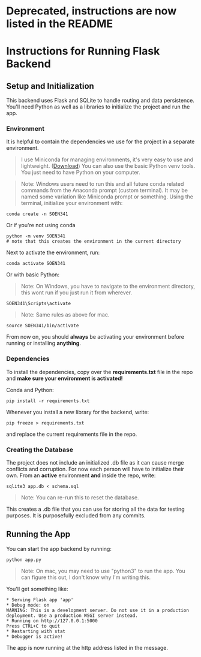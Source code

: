 # Deprecated, instructions are now listed in the README

# Instructions for Running Flask Backend
## Setup and Initialization
This backend uses Flask and SQLite to handle routing and data persistence. You'll need Python as well as a libraries to initialize the project and run the app. 
### Environment
It is helpful to contain the dependencies we use for the project in a separate environment.
>I use Miniconda for managing environments, it's very easy to use and lightweight. ([Download](https://www.anaconda.com/docs/getting-started/miniconda/main))
>You can also use the basic Python venv tools. You just need to have Python on your computer.

> Note: Windows users need to run this and all future conda related commands from the Anaconda prompt (custom terminal). It may be named some variation like Miniconda prompt or something.
Using the terminal, initialize your environment with:

    conda create -n SOEN341
Or if you're not using conda

    python -m venv SOEN341
    # note that this creates the environment in the current directory
Next to activate the environment, run:

    conda activate SOEN341

Or with basic Python:
>Note: On Windows, you have to navigate to the environment directory, this wont run if you just run it from wherever.

    SOEN341\Scripts\activate 
> Note: Same rules as above for mac.

    source SOEN341/bin/activate

From now on, you should **always** be activating your environment before running or installing **anything**.
### Dependencies
To install the dependencies, copy over the **requirements.txt** file in the repo and **make sure your environment is activated!**

Conda and Python:

    pip install -r requirements.txt
Whenever you install a new library for the backend, write:

    pip freeze > requirements.txt
and replace the current requirements file in the repo.
### Creating the Database
The project does not include an initialized .db file as it can cause merge conflicts and corruption. For now each person will have to initialize their own.
From an **active** environment **and** inside the repo, write:

    sqlite3 app.db < schema.sql
>Note: You can re-run this to reset the database.

This creates a .db file that you can use for storing all the data for testing purposes. It is purposefully excluded from any commits.
## Running the App
You can start the app backend by running:

    python app.py

> Note: On mac, you may need to use "python3" to run the app. You can figure this out, I don't know why I'm writing this.

You'll get something like:

    * Serving Flask app 'app'
    * Debug mode: on
    WARNING: This is a development server. Do not use it in a production deployment. Use a production WSGI server instead.
    * Running on http://127.0.0.1:5000
    Press CTRL+C to quit
    * Restarting with stat
    * Debugger is active!
The app is now running at the http address listed in the message.